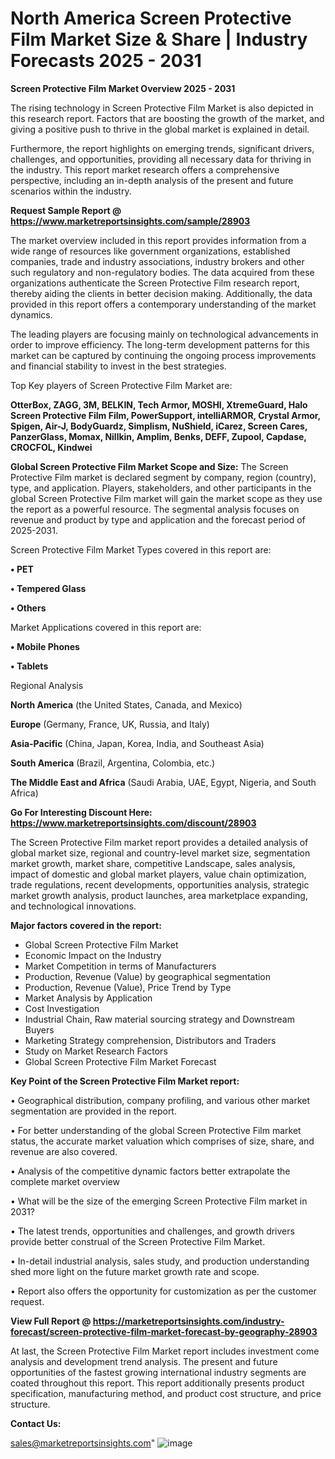 # North America Screen Protective Film Market Size & Share | Industry Forecasts 2025 - 2031

<Strong> Screen Protective Film Market Overview 2025 - 2031</strong>

The rising technology in Screen Protective Film Market is also depicted in this research report. Factors that are boosting the growth of the market, and giving a positive push to thrive in the global market is explained in detail.

Furthermore, the report highlights on emerging trends, significant drivers, challenges, and opportunities, providing all necessary data for thriving in the industry. This report market research offers a comprehensive perspective, including an in-depth analysis of the present and future scenarios within the industry.

<strong>Request Sample Report @ <a href=https://www.marketreportsinsights.com/sample/28903>https://www.marketreportsinsights.com/sample/28903</a></strong>

The market overview included in this report provides information from a wide range of resources like government organizations, established companies, trade and industry associations, industry brokers and other such regulatory and non-regulatory bodies. The data acquired from these organizations authenticate the Screen Protective Film research report, thereby aiding the clients in better decision making. Additionally, the data provided in this report offers a contemporary understanding of the market dynamics.

The leading players are focusing mainly on technological advancements in order to improve efficiency. The long-term development patterns for this market can be captured by continuing the ongoing process improvements and financial stability to invest in the best strategies.

Top Key players of Screen Protective Film Market are:

<strong>OtterBox, ZAGG, 3M, BELKIN, Tech Armor, MOSHI, XtremeGuard, Halo Screen Protective Film Film, PowerSupport, intelliARMOR, Crystal Armor, Spigen, Air-J, BodyGuardz, Simplism, NuShield, iCarez, Screen Cares, PanzerGlass, Momax, Nillkin, Amplim, Benks, DEFF, Zupool, Capdase, CROCFOL, Kindwei</strong>

<strong><b>Global Screen Protective Film Market Scope and Size:</b></strong>
The Screen Protective Film market is declared segment by company, region (country), type, and application. Players, stakeholders, and other participants in the global Screen Protective Film market will gain the market scope as they use the report as a powerful resource. The segmental analysis focuses on revenue and product by type and application and the forecast period of 2025-2031.

Screen Protective Film Market Types covered in this report are:

<strong>• PET

• Tempered Glass

• Others</strong>

Market Applications covered in this report are:

<strong>• Mobile Phones

• Tablets</strong> 

Regional Analysis

<strong>North America</strong> (the United States, Canada, and Mexico)

<strong>Europe</strong> (Germany, France, UK, Russia, and Italy)

<strong>Asia-Pacific</strong> (China, Japan, Korea, India, and Southeast Asia)

<strong>South America</strong> (Brazil, Argentina, Colombia, etc.)

<strong>The Middle East and Africa</strong> (Saudi Arabia, UAE, Egypt, Nigeria, and South Africa)

<strong>Go For Interesting Discount Here: <a href=https://www.marketreportsinsights.com/discount/28903>https://www.marketreportsinsights.com/discount/28903</a></strong>

The Screen Protective Film market report provides a detailed analysis of global market size, regional and country-level market size, segmentation market growth, market share, competitive Landscape, sales analysis, impact of domestic and global market players, value chain optimization, trade regulations, recent developments, opportunities analysis, strategic market growth analysis, product launches, area marketplace expanding, and technological innovations.

<strong><b>Major factors covered in the report:</b></strong>
<ul>
  <li>Global Screen Protective Film Market </li>
  <li>Economic Impact on the Industry</li>
  <li>Market Competition in terms of Manufacturers</li>
  <li>Production, Revenue (Value) by geographical segmentation</li>
  <li>Production, Revenue (Value), Price Trend by Type</li>
  <li>Market Analysis by Application</li>
  <li>Cost Investigation</li>
  <li>Industrial Chain, Raw material sourcing strategy and Downstream Buyers</li>
  <li>Marketing Strategy comprehension, Distributors and Traders</li>
  <li>Study on Market Research Factors</li>
  <li>Global Screen Protective Film Market Forecast</li>
</ul>

<strong><b>Key Point of the Screen Protective Film Market report:</b></strong>

• Geographical distribution, company profiling, and various other market segmentation are provided in the report.

• For better understanding of the global Screen Protective Film market status, the accurate market valuation which comprises of size, share, and revenue are also covered.

• Analysis of the competitive dynamic factors better extrapolate the complete market overview

• What will be the size of the emerging Screen Protective Film market in 2031?

• The latest trends, opportunities and challenges, and growth drivers provide better construal of the Screen Protective Film Market.

• In-detail industrial analysis, sales study, and production understanding shed more light on the future market growth rate and scope.

• Report also offers the opportunity for customization as per the customer request.

<strong><b>View Full Report @ <a href=https://marketreportsinsights.com/industry-forecast/screen-protective-film-market-forecast-by-geography-28903>https://marketreportsinsights.com/industry-forecast/screen-protective-film-market-forecast-by-geography-28903</a></b></strong>


At last, the Screen Protective Film Market report includes investment come analysis and development trend analysis. The present and future opportunities of the fastest growing international industry segments are coated throughout this report. This report additionally presents product specification, manufacturing method, and product cost structure, and price structure.

<strong>Contact Us:</strong>

sales@marketreportsinsights.com"
![image](https://github.com/user-attachments/assets/c440f767-ce05-47b0-89d0-84298768e887)
